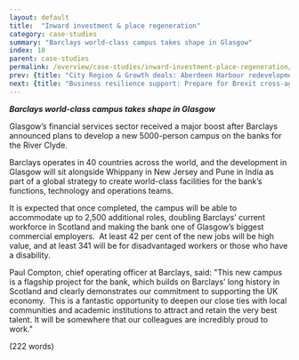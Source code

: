 ```yaml
---
layout: default
title:  "Inward investment & place regeneration"
category: case-studies
summary: "Barclays world-class campus takes shape in Glasgow"
index: 10
parent: case-studies
permalink: /overview/case-studies/inward-investment-place-regeneration/
prev: {title: "City Region & Growth deals: Aberdeen Harbour redevelopment", url: "/overview/case-studies/city-region-growth-deals/" }
next: {title: "Business resilience support: Prepare for Brexit cross-agency response", url: "/overview/case-studies/business-resilience-support-prepare-for-brexit/" }
---
```


***Barclays world-class campus takes shape in Glasgow***

Glasgow’s financial services sector received a major boost after Barclays announced plans to develop a new 5000-person campus on the banks for the River Clyde.  

Barclays operates in 40 countries across the world, and the development in Glasgow will sit alongside Whippany in New Jersey and Pune in India as part of a global strategy to create world-class facilities for the bank’s functions, technology and operations teams.  

It is expected that once completed, the campus will be able to accommodate up to 2,500 additional roles, doubling Barclays’ current workforce in Scotland and making the bank one of Glasgow’s biggest commercial employers.  At least 42 per cent of the new jobs will be high value, and at least 341 will be for disadvantaged workers or those who have a disability.  

Paul Compton, chief operating officer at Barclays, said: "This new campus is a flagship project for the bank, which builds on Barclays’ long history in Scotland and clearly demonstrates our commitment to supporting the UK economy.  This is a fantastic opportunity to deepen our close ties with local communities and academic institutions to attract and retain the very best talent. It will be somewhere that our colleagues are incredibly proud to work."  

(222 words)  
